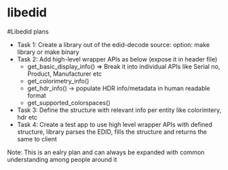 # libedid

#Libedid plans
* Task 1: Create a library out of the edid-decode source: option: make library or make binary
* Task 2: Add high-level wrapper APIs as below (expose it in header file)
	* get_basic_display_info() => Break it into individual APIs like Serial no, Product, Manufacturer etc
	* get_colorimetry_info() 
	* get_hdr_info() -> populate HDR info/metadata in human readable format
	* get_supported_colorspaces()
* Task 3: Define the structure with relevant info per entity like colorimtery, hdr etc
* Task 4: Create a test app to use high level wrapper APIs with defined structure, library parses the EDID, fills the structure and returns the same to client

Note: This is an ealry plan and can always be expanded with common understanding among people around it
